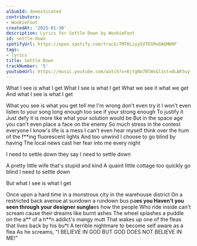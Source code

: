 ```yaml
---
albumId: domesticated
contributors:
- WookieFoot
createdAt: '2025-01-30'
description: Lyrics for Settle Down by WookieFoot
id: settle-down
spotifyUrl: https://open.spotify.com/track/7MT6LzyySVTO1Mx0AGMW9F
tags:
- lyrics
title: Settle Down
trackNumber: '5'
youtubeUrl: https://music.youtube.com/watch?v=6jtgNo7BlWs&list=OLAK5uy_lCa9XeJk2DjixU3b0JfWF_RD22aRJe7NQ
---
```


What I see is what I get 
What I see is what I get 
What we see it what we get 
And what I see is what I get 
 
What you see is what you get tell me I'm wrong don't even try it 
I won't even listen to your song long enough too see if your strong enough 
To justify it 
Just defy it is more like what your solution would be 
But in the space age you can't even place a face on the enemy 
So much stress in the contest everyone I know's life is a mess 
I can't even hear myself think over the hum of the f**ing fluorescent lights 
And too unwind I choose to go blind by having 
The local news cast her fear into me every night 
 
I need to settle down they say I need to settle down 





A pretty little wife that's stupid and kind 
A quaint little cottage too quickly go blind 
I need to settle down 
 
But what I see is what I get 
 
Once upon a hard time in a monstrous city in the warehouse district 
On a restricted back avenue at sundown a rundown bus pa**es you 
Haven't you seen through your designer sungla**es how the people 
Who ride inside can't scream cause their dreams like burnt ashes 
The wheel splashes a puddle on the a** of a h**n addict's mangy mutt 
That wakes up one of the fleas that lives back by his bu*t 
A terrible nightmare to become self aware as a flea 
As he screams, "I BELIEVE IN GOD BUT GOD DOES NOT BELIEVE IN ME!"